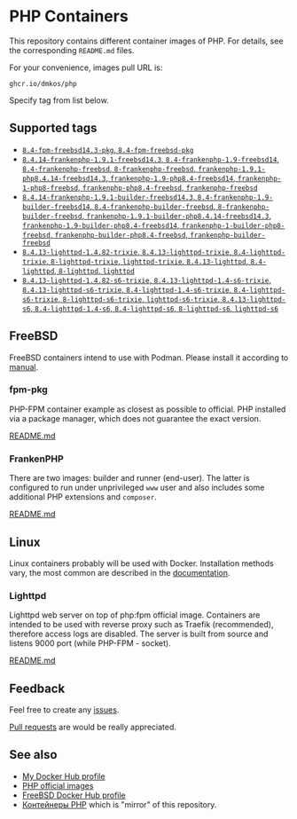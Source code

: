 # PHP Containers

This repository contains different container images of PHP. For details, see
the corresponding `README.md` files.

For your convenience, images pull URL is:

```
ghcr.io/dmkos/php
```

Specify tag from list below.

## Supported tags

* [`8.4-fpm-freebsd14.3-pkg`, `8.4-fpm-freebsd-pkg`](./freebsd/fpm-pkg/8.4/Containerfile)
* [`8.4.14-frankenphp-1.9.1-freebsd14.3`,         `8.4-frankenphp-1.9-freebsd14`,         `8.4-frankenphp-freebsd`,         `8-frankenphp-freebsd`,         `frankenphp-1.9.1-php8.4.14-freebsd14.3`,         `frankenphp-1.9-php8.4-freebsd14`,         `frankenphp-1-php8-freebsd`,         `frankenphp-php8.4-freebsd`,         `frankenphp-freebsd`](./freebsd/frankenphp/8.4-14.3/runner.containerfile)
* [`8.4.14-frankenphp-1.9.1-builder-freebsd14.3`, `8.4-frankenphp-1.9-builder-freebsd14`, `8.4-frankenphp-builder-freebsd`, `8-frankenphp-builder-freebsd`, `frankenphp-1.9.1-builder-php8.4.14-freebsd14.3`, `frankenphp-1.9-builder-php8.4-freebsd14`, `frankenphp-1-builder-php8-freebsd`, `frankenphp-builder-php8.4-freebsd`, `frankenphp-builder-freebsd`](./freebsd/frankenphp/8.4-14.3/builder.containerfile)
* [`8.4.13-lighttpd-1.4.82-trixie`, `8.4.13-lighttpd-trixie`, `8.4-lighttpd-trixie`, `8-lighttpd-trixie`, `lighttpd-trixie`, `8.4.13-lighttpd`, `8.4-lighttpd`, `8-lighttpd`, `lighttpd`](./linux/lighttpd/8.4/trixie/Dockerfile)
* [`8.4.13-lighttpd-1.4.82-s6-trixie`, `8.4.13-lighttpd-1.4-s6-trixie`, `8.4.13-lighttpd-s6-trixie`, `8.4-lighttpd-1.4-s6-trixie`, `8.4-lighttpd-s6-trixie`, `8-lighttpd-s6-trixie`, `lighttpd-s6-trixie`, `8.4.13-lighttpd-s6`, `8.4-lighttpd-1.4-s6`, `8.4-lighttpd-s6`, `8-lighttpd-s6`, `lighttpd-s6`](./linux/lighttpd/8.4/trixie/s6.dockerfile)

## FreeBSD

FreeBSD containers intend to use with Podman. Please install it according to
[manual](https://podman.io/docs/installation#installing-on-freebsd-140).

### fpm-pkg

PHP-FPM container example as closest as possible to official. PHP installed
via a package manager, which does not guarantee the exact version.

[README.md](./freebsd/fpm-pkg/README.md)

### FrankenPHP

There are two images: builder and runner (end-user). The latter is configured
to run under unprivileged `www` user and also includes some additional PHP
extensions and `composer`.

[README.md](./freebsd/frankenphp/README.md)

## Linux

Linux containers probably will be used with Docker. Installation methods vary,
the most common are described in the [documentation](https://docs.docker.com/engine/install/).

### Lighttpd

Lighttpd web server on top of php:fpm official image. Containers are intended
to be used with reverse proxy such as Traefik (recommended), therefore access
logs are disabled. The server is built from source and listens 9000 port
(while PHP-FPM - socket).

[README.md](./linux/lighttpd/README.md)

## Feedback

Feel free to create any [issues](https://github.com/dmkos/php-containers/issues).

[Pull requests](https://github.com/dmkos/php-containers/pulls) are would be really appreciated.

## See also

* [My Docker Hub profile](https://hub.docker.com/u/dmkos)
* [PHP official images](https://hub.docker.com/_/php)
* [FreeBSD Docker Hub profile](https://hub.docker.com/u/freebsd)
* [Контейнеры PHP](https://git.dmkos.ru/containers/php) which is "mirror"
of this repository.
